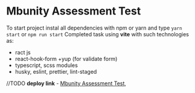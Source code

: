 # Mbunity Assessment Test

To start project instal all dependencies with npm or yarn and type
`yarn start` or `npm run start`
Completed task using **vite** with such technologies as:

- ract js
- react-hook-form +yup (for validate form)
- typescript, scss modules
- husky, eslint, prettier, lint-staged

//TODO
**deploy link** - [Mbunity Assessment Test](http://google.com/),

